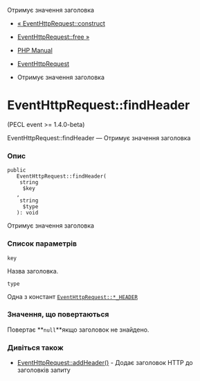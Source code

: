 Отримує значення заголовка

-   [« EventHttpRequest::construct](eventhttprequest.construct.html)
    
-   [EventHttpRequest::free »](eventhttprequest.free.html)
    
-   [PHP Manual](index.html)
    
-   [EventHttpRequest](class.eventhttprequest.html)
    
-   Отримує значення заголовка
    

# EventHttpRequest::findHeader

(PECL event >= 1.4.0-beta)

EventHttpRequest::findHeader — Отримує значення заголовка

### Опис

```methodsynopsis
public
   EventHttpRequest::findHeader(
    string
     $key
   , 
    string
     $type
   ): void
```

Отримує значення заголовка

### Список параметрів

`key`

Назва заголовка.

`type`

Одна з констант [`EventHttpRequest::*_HEADER`](class.eventhttprequest.html#eventhttprequest.constants)

### Значення, що повертаються

Повертає \*\*`null`\*\*якщо заголовок не знайдено.

### Дивіться також

-   [EventHttpRequest::addHeader()](eventhttprequest.addheader.html) - Додає заголовок HTTP до заголовків запиту